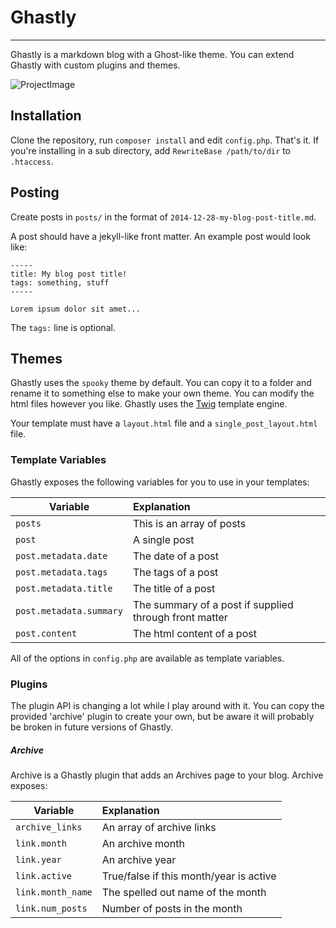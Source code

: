 # Ghastly
-----

Ghastly is a markdown blog with a Ghost-like theme. You can extend Ghastly with custom plugins and themes.

![ProjectImage](http://chrisgillis.github.io/Ghastly/ghastly.png)

## Installation

Clone the repository, run `composer install` and edit `config.php`. That's it. If you're installing in a sub directory, add `RewriteBase /path/to/dir` to `.htaccess`.

## Posting

Create posts in `posts/` in the format of `2014-12-28-my-blog-post-title.md`.

A post should have a jekyll-like front matter. An example post would look like:

    -----
    title: My blog post title!
    tags: something, stuff
    -----

    Lorem ipsum dolor sit amet...

The `tags:` line is optional.

## Themes

Ghastly uses the `spooky` theme by default. You can copy it to a folder and rename it to something else to make your own theme. You can modify the html files however you like. Ghastly uses the [Twig](https://github.com/fabpot/twig) template engine.

Your template must have a `layout.html` file and a `single_post_layout.html` file.

### Template Variables

Ghastly exposes the following variables for you to use in your templates:

Variable              | Explanation
----------------------|:------------
 `posts`              | This is an array of posts
 `post`               | A single post
 `post.metadata.date` | The date of a post
 `post.metadata.tags` | The tags of a post
 `post.metadata.title`| The title of a post
 `post.metadata.summary` | The summary of a post if supplied through front matter
 `post.content`       | The html content of a post
 
All of the options in `config.php` are available as template variables.

### Plugins

The plugin API is changing a lot while I play around with it. You can copy the provided 'archive' plugin to create your own, but be aware it will probably be broken in future versions of Ghastly.

##### Archive

Archive is a Ghastly plugin that adds an Archives page to your blog. Archive exposes:

Variable              | Explanation
----------------------|:------------
 `archive_links`      | An array of archive links
     `link.month`     | An archive month
     `link.year`      | An archive year
     `link.active`    | True/false if this month/year is active
     `link.month_name`| The spelled out name of the month
     `link.num_posts` | Number of posts in the month


